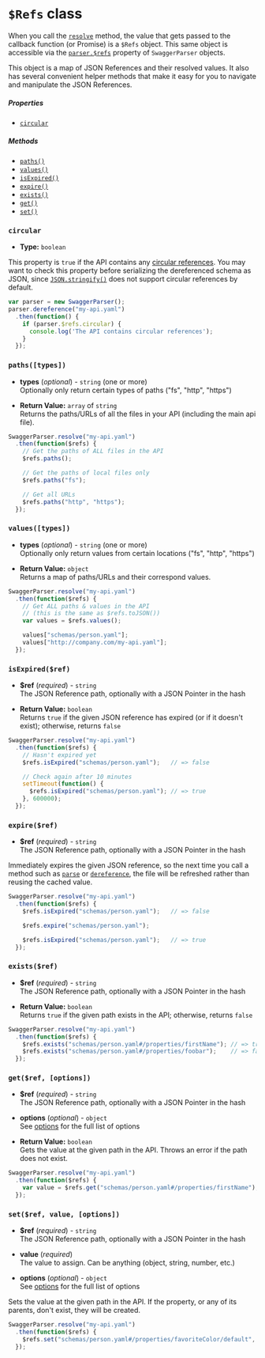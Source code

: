 `$Refs` class
==========================

When you call the [`resolve`](swagger-parser.md#resolveschema-options-callback) method, the value that gets passed to the callback function (or Promise) is a `$Refs` object.  This same object is accessible via the [`parser.$refs`](swagger-parser.md#refs) property of `SwaggerParser` objects.

This object is a map of JSON References and their resolved values.  It also has several convenient helper methods that make it easy for you to navigate and manipulate the JSON References.


##### Properties
- [`circular`](#circular)

##### Methods
- [`paths()`](#pathstypes)
- [`values()`](#valuestypes)
- [`isExpired()`](#isexpiredref)
- [`expire()`](#expireref)
- [`exists()`](#existsref)
- [`get()`](#getref-options)
- [`set()`](#setref-value-options)


### `circular`

- **Type:** `boolean`

This property is `true` if the API contains any [circular references](README.md#circular-refs).  You may want to check this property before serializing the dereferenced schema as JSON, since [`JSON.stringify()`](https://developer.mozilla.org/en-US/docs/Web/JavaScript/Reference/Global_Objects/JSON/stringify) does not support circular references by default.

```javascript
var parser = new SwaggerParser();
parser.dereference("my-api.yaml")
  .then(function() {
    if (parser.$refs.circular) {
      console.log('The API contains circular references');
    }
  });
```


### `paths([types])`

- **types** (_optional_) - `string` (one or more)<br>
Optionally only return certain types of paths ("fs", "http", "https")

- **Return Value:** `array` of `string`<br>
Returns the paths/URLs of all the files in your API (including the main api file).

```javascript
SwaggerParser.resolve("my-api.yaml")
  .then(function($refs) {
    // Get the paths of ALL files in the API
    $refs.paths();

    // Get the paths of local files only
    $refs.paths("fs");

    // Get all URLs
    $refs.paths("http", "https");
  });
```


### `values([types])`

- **types** (_optional_) - `string` (one or more)<br>
Optionally only return values from certain locations ("fs", "http", "https")

- **Return Value:** `object`<br>
Returns a map of paths/URLs and their correspond values.

```javascript
SwaggerParser.resolve("my-api.yaml")
  .then(function($refs) {
    // Get ALL paths & values in the API
    // (this is the same as $refs.toJSON())
    var values = $refs.values();

    values["schemas/person.yaml"];
    values["http://company.com/my-api.yaml"];
  });
```


### `isExpired($ref)`

- **$ref** (_required_) - `string`<br>
The JSON Reference path, optionally with a JSON Pointer in the hash

- **Return Value:** `boolean`<br>
Returns `true` if the given JSON reference has expired (or if it doesn't exist); otherwise, returns `false`

```javascript
SwaggerParser.resolve("my-api.yaml")
  .then(function($refs) {
    // Hasn't expired yet
    $refs.isExpired("schemas/person.yaml");   // => false

    // Check again after 10 minutes
    setTimeout(function() {
      $refs.isExpired("schemas/person.yaml"); // => true
    }, 600000);
  });
```


### `expire($ref)`

- **$ref** (_required_) - `string`<br>
The JSON Reference path, optionally with a JSON Pointer in the hash

Immediately expires the given JSON reference, so the next time you call a method such as [`parse`](swagger-parser.md#parseapi-options-callback) or [`dereference`](swagger-parser.md#dereferenceapi-options-callback), the file will be refreshed rather than reusing the cached value.

```javascript
SwaggerParser.resolve("my-api.yaml")
  .then(function($refs) {
    $refs.isExpired("schemas/person.yaml");   // => false

    $refs.expire("schemas/person.yaml");

    $refs.isExpired("schemas/person.yaml");   // => true
  });
```


### `exists($ref)`

- **$ref** (_required_) - `string`<br>
The JSON Reference path, optionally with a JSON Pointer in the hash

- **Return Value:** `boolean`<br>
Returns `true` if the given path exists in the API; otherwise, returns `false`

```javascript
SwaggerParser.resolve("my-api.yaml")
  .then(function($refs) {
    $refs.exists("schemas/person.yaml#/properties/firstName"); // => true
    $refs.exists("schemas/person.yaml#/properties/foobar");    // => false
  });
```


### `get($ref, [options])`

- **$ref** (_required_) - `string`<br>
The JSON Reference path, optionally with a JSON Pointer in the hash

- **options** (_optional_) - `object`<br>
See [options](options.md) for the full list of options

- **Return Value:** `boolean`<br>
Gets the value at the given path in the API. Throws an error if the path does not exist.

```javascript
SwaggerParser.resolve("my-api.yaml")
  .then(function($refs) {
    var value = $refs.get("schemas/person.yaml#/properties/firstName");
  });
```


### `set($ref, value, [options])`

- **$ref** (_required_) - `string`<br>
The JSON Reference path, optionally with a JSON Pointer in the hash

- **value** (_required_)<br>
The value to assign. Can be anything (object, string, number, etc.)

- **options** (_optional_) - `object`<br>
See [options](options.md) for the full list of options

Sets the value at the given path in the API. If the property, or any of its parents, don't exist, they will be created.

```javascript
SwaggerParser.resolve("my-api.yaml")
  .then(function($refs) {
    $refs.set("schemas/person.yaml#/properties/favoriteColor/default", "blue");
  });
```


